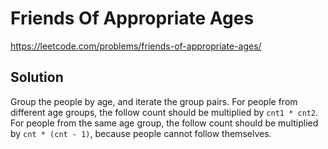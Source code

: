 # Friends Of Appropriate Ages

https://leetcode.com/problems/friends-of-appropriate-ages/

## Solution

Group the people by age, and iterate the group pairs. For people from different age groups, the follow count should be
multiplied by `cnt1 * cnt2`. For people from the same age group, the follow count should be multiplied by
`cnt * (cnt - 1)`, because people cannot follow themselves.

